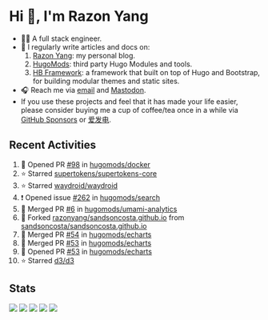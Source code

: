 # Hi 👋, I'm Razon Yang

<!--
![Visitors](https://komarev.com/ghpvc/?username=razonyang&label=visitors&color=0e75b6&style=flat-square)
![GitHub User's stars](https://img.shields.io/github/stars/razonyang?style=flat-square)
[![Website](https://img.shields.io/website?style=flat-square&url=https%3A%2F%2Frazonyang.com%2F)](https://razonyang.com/)
![GitHub followers](https://img.shields.io/github/followers/razonyang?style=flat-square)
-->

- 👨‍💻 A full stack engineer.
- 📝 I regularly write articles and docs on:
    1. [Razon Yang](https://razonyang.com/): my personal blog.
    1. [HugoMods](https://hugomods.com/): third party Hugo Modules and tools.
    1. [HB Framework](https://hbstack.dev/): a framework that built on top of Hugo and Bootstrap, for building modular themes and static sites.
- 🎧 Reach me via [email](mailto:razonyang@gmail.com) and [Mastodon](https://techhub.social/@razonyang).
- If you use these projects and feel that it has made your life easier, please consider buying me a cup of coffee/tea once in a while via [GitHub Sponsors](https://github.com/sponsors/razonyang) or [爱发电](https://afdian.com/a/razonyang).

## Recent Activities

<!--RECENT_ACTIVITY:start-->
1. 💪 Opened PR [#98](https://github.com/hugomods/docker/pull/98) in [hugomods/docker](https://github.com/hugomods/docker)<br>
2. ⭐ Starred [supertokens/supertokens-core](https://github.com/supertokens/supertokens-core)<br>
3. ⭐ Starred [waydroid/waydroid](https://github.com/waydroid/waydroid)<br>
4. ❗️ Opened issue [#262](https://github.com/hugomods/search/issues/262) in [hugomods/search](https://github.com/hugomods/search)<br>
5. 🎉 Merged PR [#6](https://github.com/hugomods/umami-analytics/pull/6) in [hugomods/umami-analytics](https://github.com/hugomods/umami-analytics)<br>
6. 🔱 Forked [razonyang/sandsoncosta.github.io](undefined) from [sandsoncosta/sandsoncosta.github.io](https://github.com/sandsoncosta/sandsoncosta.github.io)<br>
7. 🎉 Merged PR [#54](https://github.com/hugomods/echarts/pull/54) in [hugomods/echarts](https://github.com/hugomods/echarts)<br>
8. 🎉 Merged PR [#53](https://github.com/hugomods/echarts/pull/53) in [hugomods/echarts](https://github.com/hugomods/echarts)<br>
9. 💪 Opened PR [#53](https://github.com/hugomods/echarts/pull/53) in [hugomods/echarts](https://github.com/hugomods/echarts)<br>
10. ⭐ Starred [d3/d3](https://github.com/d3/d3)<br>
<!--RECENT_ACTIVITY:end-->

## Stats

![](https://github-profile-summary-cards.vercel.app/api/cards/profile-details?username=razonyang&theme=github)
![](https://github-profile-summary-cards.vercel.app/api/cards/repos-per-language?username=razonyang&theme=github)
![](https://github-profile-summary-cards.vercel.app/api/cards/most-commit-language?username=razonyang&theme=github)
![](https://github-profile-summary-cards.vercel.app/api/cards/stats?username=razonyang&theme=github)
![](https://github-profile-summary-cards.vercel.app/api/cards/productive-time?username=razonyang&theme=github)

<!--more
## Projects

[![Hugo Bootstrap Theme](https://github-readme-stats.vercel.app/api/pin/?username=razonyang&repo=hugo-theme-bootstrap)](https://github.com/razonyang/hugo-theme-bootstrap)
[![CleverGo](https://github-readme-stats.vercel.app/api/pin/?username=clevergo&repo=clevergo)](https://github.com/clevergo/clevergo)
[![Hugo Bootstrap Theme Skeleton](https://github-readme-stats.vercel.app/api/pin/?username=razonyang&repo=hugo-theme-bootstrap-skeleton)](https://github.com/razonyang/hugo-theme-bootstrap-skeleton)
[![HugoPress](https://github-readme-stats.vercel.app/api/pin/?username=hugomods&repo=hugopress)](https://github.com/hugomods/hugopress)
[![Hugo Search Module](https://github-readme-stats.vercel.app/api/pin/?username=hugomods&repo=search)](https://github.com/hugomods/search)
[![Hugo Images Module](https://github-readme-stats.vercel.app/api/pin/?username=hugomods&repo=images)](https://github.com/hugomods/images)
[![Hugo Bootstrap Framework](https://github-readme-stats.vercel.app/api/pin/?username=hbstack&repo=hb)](https://github.com/hbstack/hb)
[![Hugo Docker Images](https://github-readme-stats.vercel.app/api/pin/?username=hugomods&repo=docker)](https://github.com/hugomods/docker)
[![Hugo Base Module](https://github-readme-stats.vercel.app/api/pin/?username=razonyang&repo=hugo-mod-base)](https://github.com/razonyang/hugo-mod-base)
[![Hugo Icons Module](https://github-readme-stats.vercel.app/api/pin/?username=razonyang&repo=hugo-mod-icons)](https://github.com/razonyang/hugo-mod-icons)
[![Hugo SEO Module](https://github-readme-stats.vercel.app/api/pin/?username=razonyang&repo=hugo-mod-seo)](https://github.com/razonyang/hugo-mod-seo)
[![Hugo Code Block Panel Module](https://github-readme-stats.vercel.app/api/pin/?username=razonyang&repo=hugo-mod-code-block-panel)](https://github.com/razonyang/hugo-mod-code-block-panel)
[![Hugo Gravatar Module](https://github-readme-stats.vercel.app/api/pin/?username=razonyang&repo=hugo-mod-gravatar)](https://github.com/razonyang/hugo-mod-gravatar)
[![Hugo Giscus Module](https://github-readme-stats.vercel.app/api/pin/?username=razonyang&repo=hugo-mod-giscus)](https://github.com/razonyang/hugo-mod-giscus)
[![Hugo Utterances Module](https://github-readme-stats.vercel.app/api/pin/?username=razonyang&repo=hugo-mod-utterances)](https://github.com/razonyang/hugo-mod-utterances)
[![Yii2 Application Template](https://github-readme-stats.vercel.app/api/pin/?username=razonyang&repo=yii2-app-template)](https://github.com/razonyang/yii2-app-template)
[![Yii2 Vue Admin](https://github-readme-stats.vercel.app/api/pin/?username=razonyang&repo=yii2-vue-admin)](https://github.com/razonyang/yii2-vue-admin)
[![Go FastRouter](https://github-readme-stats.vercel.app/api/pin/?username=razonyang&repo=fastrouter)](https://github.com/razonyang/fastrouter)
[![CleverGo JSend](https://github-readme-stats.vercel.app/api/pin/?username=clevergo&repo=jsend)](https://github.com/clevergo/jsend)
-->
